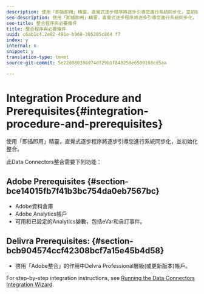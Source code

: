 ```yaml
---
description: 使用「即插即用」精靈，直覺式逐步程序將逐步引導您進行系統同步化，並初始化整合。
seo-description: 使用「即插即用」精靈，直覺式逐步程序將逐步引導您進行系統同步化，並初始化整合。
seo-title: 整合程序與必要條件
title: 整合程序與必要條件
uuid: c6ab1c4.2e82-491e-b969-305205c864 f7
index: y
internal: n
snippet: y
translation-type: tm+mt
source-git-commit: 5e22d080398d74df29b1f849258e6500168cd5aa

---
```



# Integration Procedure and Prerequisites{#integration-procedure-and-prerequisites}

使用「即插即用」精靈，直覺式逐步程序將逐步引導您進行系統同步化，並初始化整合。

此Data Connectors整合需要下列功能：

## Adobe Prerequisites {#section-bce14015fb7f41b3bc754da0eb7567bc}

* Adobe資料倉庫
* Adobe Analytics帳戶
* 可用和已設定的Analytics變數，包括eVar和自訂事件。

## Delivra Prerequisites: {#section-bcb904574ccf42308bcf7a15e45b4d58}

* 啓用「Adobe整合」的作用中Delvra Professional層級(或更新版本)帳戶。

For step-by-step integration instructions, see [Running the Data Connectors Integration Wizard](../delivra-integration-overview/t-delivra-running-the-genesis-integration-wizard.md#task-72b844fe0f7a44d9acf3eb8f9f7ecb5a).
